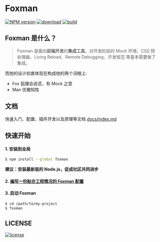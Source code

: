 # Foxman

[][nodei-url]
[![NPM version][npm-image]][npm-url]
[![download][downloads-image]][downloads-url]
[![build][travis-image]][travis-url]  

## Foxman 是什么？
> Foxman 是面向**前端开发**的**集成工具**，对开发阶段的 Mock 环境、CSS 预处理器、Living Reload、Remote Debugging、开发规范 等基本需要做了集成。 

而他的设计初衷体现在构成他的两个词根上:  
* Fox 狐狸会说谎，有 Mock 之意
* Man 优雅知性

## 文档
快速入门、配置、插件开发以及原理等文档 [docs/index.md](docs/index.md)

## 快速开始
#### 1. 安装到全局
```bash
$ npm install --global foxman
```
**建议：安装最新版的 Node.js，促成社区共同进步**

#### 2. [编写一份贴合工程情况的 Foxman 配置](docs/foxman.md)
#### 3. 启动 Foxman
```bash
$ cd /path/to/my-project
$ foxman
```
## LICENSE
[![license][license-image]][license-url]

[npm-url]: https://www.npmjs.com/package/foxman
[npm-image]: https://img.shields.io/npm/v/foxman.svg
[downloads-image]: https://img.shields.io/npm/dm/foxman.svg
[downloads-url]: https://www.npmjs.com/package/foxman
[nodei-image]: https://nodei.co/npm/foxman.png?downloads=true&downloadRank=true&stars=true
[nodei-url]: https://www.npmjs.com/package/foxman
[license-url]: https://github.com/kaola-fed/foxman/blob/master/LICENSE
[license-image]: https://img.shields.io/github/license/kaola-fed/foxman.svg
[travis-image]: https://travis-ci.org/kaola-fed/foxman.svg?branch=master
[travis-url]: https://travis-ci.org/kaola-fed/foxman
